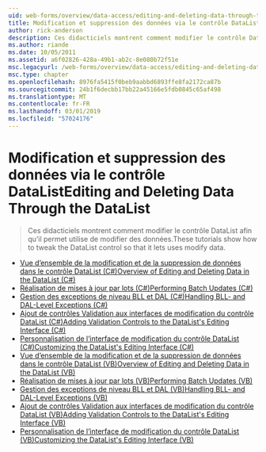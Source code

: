 ```yaml
---
uid: web-forms/overview/data-access/editing-and-deleting-data-through-the-datalist/index
title: Modification et suppression des données via le contrôle DataList | Microsoft Docs
author: rick-anderson
description: Ces didacticiels montrent comment modifier le contrôle DataList afin qu’il permet utilise de modifier des données.
ms.author: riande
ms.date: 10/05/2011
ms.assetid: a6f02826-428a-49b1-ab2c-8e080b72f51e
msc.legacyurl: /web-forms/overview/data-access/editing-and-deleting-data-through-the-datalist
msc.type: chapter
ms.openlocfilehash: 8976fa5415f0beb9aabbd6893ffe8fa2172ca87b
ms.sourcegitcommit: 24b1f6decbb17bb22a45166e5fdb0845c65af498
ms.translationtype: MT
ms.contentlocale: fr-FR
ms.lasthandoff: 03/01/2019
ms.locfileid: "57024176"
---
```

<a name="editing-and-deleting-data-through-the-datalist"></a><span data-ttu-id="c5122-103">Modification et suppression des données via le contrôle DataList</span><span class="sxs-lookup"><span data-stu-id="c5122-103">Editing and Deleting Data Through the DataList</span></span>
====================
> <span data-ttu-id="c5122-104">Ces didacticiels montrent comment modifier le contrôle DataList afin qu’il permet utilise de modifier des données.</span><span class="sxs-lookup"><span data-stu-id="c5122-104">These tutorials show how to tweak the DataList control so that it lets uses modify data.</span></span>


- [<span data-ttu-id="c5122-105">Vue d’ensemble de la modification et de la suppression de données dans le contrôle DataList (C#)</span><span class="sxs-lookup"><span data-stu-id="c5122-105">Overview of Editing and Deleting Data in the DataList (C#)</span></span>](an-overview-of-editing-and-deleting-data-in-the-datalist-cs.md)
- [<span data-ttu-id="c5122-106">Réalisation de mises à jour par lots (C#)</span><span class="sxs-lookup"><span data-stu-id="c5122-106">Performing Batch Updates (C#)</span></span>](performing-batch-updates-cs.md)
- [<span data-ttu-id="c5122-107">Gestion des exceptions de niveau BLL et DAL (C#)</span><span class="sxs-lookup"><span data-stu-id="c5122-107">Handling BLL- and DAL-Level Exceptions (C#)</span></span>](handling-bll-and-dal-level-exceptions-cs.md)
- [<span data-ttu-id="c5122-108">Ajout de contrôles Validation aux interfaces de modification du contrôle DataList (C#)</span><span class="sxs-lookup"><span data-stu-id="c5122-108">Adding Validation Controls to the DataList's Editing Interface (C#)</span></span>](adding-validation-controls-to-the-datalist-s-editing-interface-cs.md)
- [<span data-ttu-id="c5122-109">Personnalisation de l’interface de modification du contrôle DataList (C#)</span><span class="sxs-lookup"><span data-stu-id="c5122-109">Customizing the DataList's Editing Interface (C#)</span></span>](customizing-the-datalist-s-editing-interface-cs.md)
- [<span data-ttu-id="c5122-110">Vue d’ensemble de la modification et de la suppression de données dans le contrôle DataList (VB)</span><span class="sxs-lookup"><span data-stu-id="c5122-110">Overview of Editing and Deleting Data in the DataList (VB)</span></span>](an-overview-of-editing-and-deleting-data-in-the-datalist-vb.md)
- [<span data-ttu-id="c5122-111">Réalisation de mises à jour par lots (VB)</span><span class="sxs-lookup"><span data-stu-id="c5122-111">Performing Batch Updates (VB)</span></span>](performing-batch-updates-vb.md)
- [<span data-ttu-id="c5122-112">Gestion des exceptions de niveau BLL et DAL (VB)</span><span class="sxs-lookup"><span data-stu-id="c5122-112">Handling BLL- and DAL-Level Exceptions (VB)</span></span>](handling-bll-and-dal-level-exceptions-vb.md)
- [<span data-ttu-id="c5122-113">Ajout de contrôles Validation aux interfaces de modification du contrôle DataList (VB)</span><span class="sxs-lookup"><span data-stu-id="c5122-113">Adding Validation Controls to the DataList's Editing Interface (VB)</span></span>](adding-validation-controls-to-the-datalist-s-editing-interface-vb.md)
- [<span data-ttu-id="c5122-114">Personnalisation de l’interface de modification du contrôle DataList (VB)</span><span class="sxs-lookup"><span data-stu-id="c5122-114">Customizing the DataList's Editing Interface (VB)</span></span>](customizing-the-datalist-s-editing-interface-vb.md)

